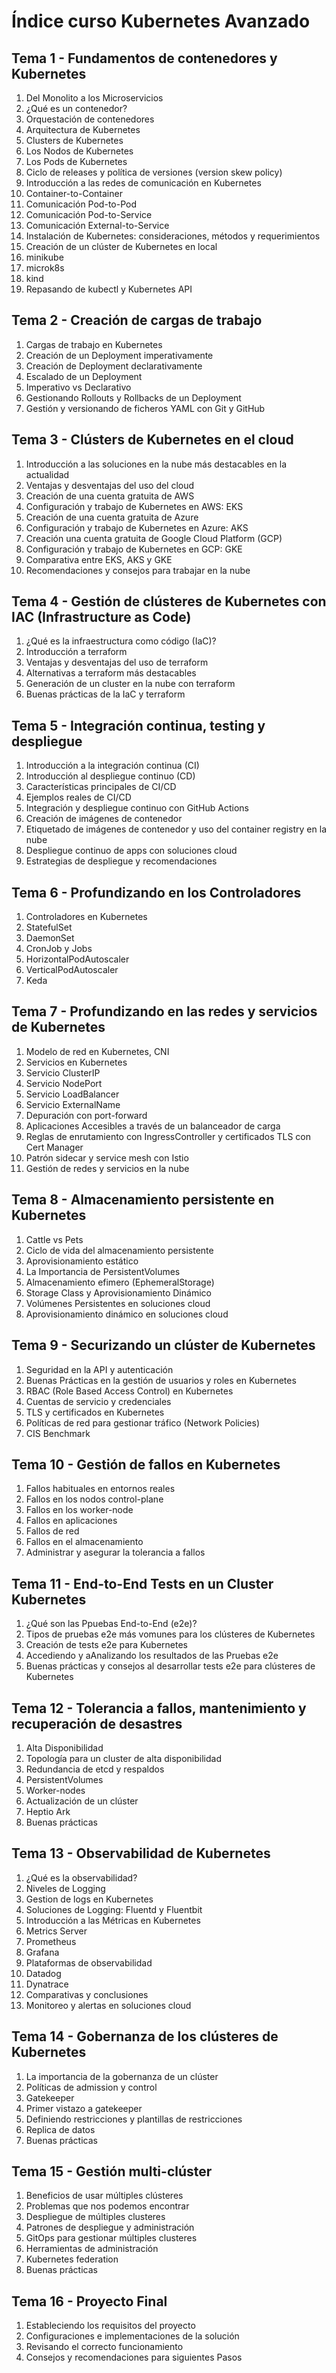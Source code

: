 # Índice curso Kubernetes Avanzado

## Tema 1 - Fundamentos de contenedores y Kubernetes

1. Del Monolito a los Microservicios
2. ¿Qué es un contenedor?
3. Orquestación de contenedores
4. Arquitectura de Kubernetes
5. Clusters de Kubernetes
6. Los Nodos de Kubernetes
7. Los Pods de Kubernetes
8. Ciclo de releases y política de versiones (version skew policy)
9. Introducción a las redes de comunicación en Kubernetes
10. Container-to-Container
11. Comunicación Pod-to-Pod
12. Comunicación Pod-to-Service
13. Comunicación External-to-Service
14. Instalación de Kubernetes: consideraciones, métodos y requerimientos
15. Creación de un clúster de Kubernetes en local
16. minikube
17. microk8s
18. kind
19. Repasando de kubectl y Kubernetes API

## Tema 2 - Creación de cargas de trabajo

1. Cargas de trabajo en Kubernetes
2. Creación de un Deployment imperativamente
3. Creación de Deployment declarativamente
4. Escalado de un Deployment
5. Imperativo vs Declarativo
6. Gestionando Rollouts y Rollbacks de un Deployment
7. Gestión y versionando de ficheros YAML con Git y GitHub

## Tema 3 - Clústers de Kubernetes en el cloud

1. Introducción a las soluciones en la nube más destacables en la actualidad
2. Ventajas y desventajas del uso del cloud
3. Creación de una cuenta gratuita de AWS
4. Configuración y trabajo de Kubernetes en AWS: EKS
5. Creación de una cuenta gratuita de Azure
6. Configuración y trabajo de Kubernetes en Azure: AKS
7. Creación una cuenta gratuita de Google Cloud Platform (GCP)
8. Configuración y trabajo de Kubernetes en GCP: GKE
9. Comparativa entre EKS, AKS y GKE
10. Recomendaciones y consejos para trabajar en la nube

## Tema 4 - Gestión de clústeres de Kubernetes con IAC (Infrastructure as Code)

1. ¿Qué es la infraestructura como código (IaC)?
2. Introducción a terraform
3. Ventajas y desventajas del uso de terraform
4. Alternativas a terraform más destacables
5. Generación de un cluster en la nube con terraform
6. Buenas prácticas de la IaC y terraform

## Tema 5 - Integración continua, testing y despliegue

1. Introducción a la integración continua (CI)
2. Introducción al despliegue continuo (CD)
3. Características principales de CI/CD
4. Ejemplos reales de CI/CD
5. Integración y despliegue continuo con GitHub Actions
6. Creación de imágenes de contenedor
7. Etiquetado de imágenes de contenedor y uso del container registry en la nube
8. Despliegue continuo de apps con soluciones cloud
9. Estrategias de despliegue y recomendaciones

## Tema 6 - Profundizando en los Controladores

1. Controladores en Kubernetes
2. StatefulSet
3. DaemonSet
4. CronJob y Jobs
5. HorizontalPodAutoscaler
6. VerticalPodAutoscaler
7. Keda

## Tema 7 - Profundizando en las redes y servicios de Kubernetes

1. Modelo de red en Kubernetes, CNI
2. Servicios en Kubernetes
3. Servicio ClusterIP
4. Servicio NodePort
5. Servicio LoadBalancer
6. Servicio ExternalName
7. Depuración con port-forward
8. Aplicaciones Accesibles a través de un balanceador de carga
9. Reglas de enrutamiento con IngressController y certificados TLS con Cert Manager
10. Patrón sidecar y service mesh con Istio
11. Gestión de redes y servicios en la nube

## Tema 8 - Almacenamiento persistente en Kubernetes

1. Cattle vs Pets
2. Ciclo de vida del almacenamiento persistente
3. Aprovisionamiento estático
4. La Importancia de PersistentVolumes
5. Almacenamiento efimero (EphemeralStorage)
6. Storage Class y Aprovisionamiento Dinámico
7. Volúmenes Persistentes en soluciones cloud
8. Aprovisionamiento dinámico en soluciones cloud

## Tema 9 - Securizando un clúster de Kubernetes

1. Seguridad en la API y autenticación
2. Buenas Prácticas en la gestión de usuarios y roles en Kubernetes
3. RBAC (Role Based Access Control) en Kubernetes
4. Cuentas de servicio y credenciales
5. TLS y certificados en Kubernetes
6. Políticas de red para gestionar tráfico (Network Policies)
7. CIS Benchmark

## Tema 10 - Gestión de fallos en Kubernetes

1. Fallos habituales en entornos reales
2. Fallos en los nodos control-plane
3. Fallos en los worker-node
4. Fallos en aplicaciones
5. Fallos de red
6. Fallos en el almacenamiento
7. Administrar y asegurar la tolerancia a fallos

## Tema 11 - End-to-End Tests en un Cluster Kubernetes

1. ¿Qué son las Ppuebas End-to-End (e2e)?
2. Tipos de pruebas e2e más vomunes para los clústeres de Kubernetes
3. Creación de tests e2e para Kubernetes
4. Accediendo y aAnalizando los resultados de las Pruebas e2e
5. Buenas prácticas y consejos al desarrollar tests e2e para clústeres de Kubernetes

## Tema 12 - Tolerancia a fallos, mantenimiento y recuperación de desastres

1. Alta Disponibilidad
2. Topología para un cluster de alta disponibilidad
3. Redundancia de etcd y respaldos
4. PersistentVolumes
5. Worker-nodes
6. Actualización de un clúster
7. Heptio Ark
8. Buenas prácticas

## Tema 13 - Observabilidad de Kubernetes

1. ¿Qué es la observabilidad?
2. Niveles de Logging
3. Gestion de logs en Kubernetes
4. Soluciones de Logging: Fluentd y Fluentbit
5. Introducción a las Métricas en Kubernetes
6. Metrics Server
7. Prometheus
8. Grafana
9. Plataformas de observabilidad
10. Datadog
11. Dynatrace
12. Comparativas y conclusiones 
13. Monitoreo y alertas en soluciones cloud

## Tema 14 - Gobernanza de los clústeres de Kubernetes

1. La importancia de la gobernanza de un clúster
2. Políticas de admission y control
3. Gatekeeper
4. Primer vistazo a gatekeeper
5. Definiendo restricciones y plantillas de restricciones
6. Replica de datos
7. Buenas prácticas

## Tema 15 - Gestión multi-clúster

1. Beneficios de usar múltiples clústeres
2. Problemas que nos podemos encontrar
3. Despliegue de múltiples clusteres
4. Patrones de despliegue y administración
5. GitOps para gestionar múltiples clusteres
6. Herramientas de administración
7. Kubernetes federation
8. Buenas prácticas

## Tema 16 - Proyecto Final

1. Estableciendo los requisitos del proyecto
2. Configuraciones e implementaciones de la solución
3. Revisando el correcto funcionamiento
4. Consejos y recomendaciones para siguientes Pasos
